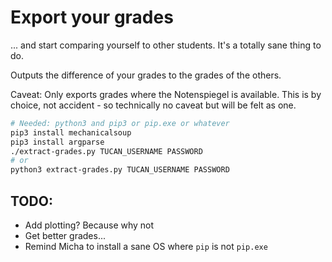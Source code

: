 # Export your grades
... and start comparing yourself to other students. It's a totally sane thing to do.

Outputs the difference of your grades to the grades of the others.

Caveat: Only exports grades where the Notenspiegel is available. This is by choice, not accident - so technically no caveat but will be felt as one.

```bash
# Needed: python3 and pip3 or pip.exe or whatever
pip3 install mechanicalsoup
pip3 install argparse
./extract-grades.py TUCAN_USERNAME PASSWORD
# or
python3 extract-grades.py TUCAN_USERNAME PASSWORD
```

## TODO:
- Add plotting? Because why not
- Get better grades...
- Remind Micha to install a sane OS where `pip` is not `pip.exe`